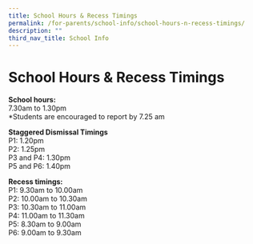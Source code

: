 ```yaml
---
title: School Hours & Recess Timings
permalink: /for-parents/school-info/school-hours-n-recess-timings/
description: ""
third_nav_title: School Info
---
```

# **School Hours & Recess Timings**


**School hours:**   
7.30am to 1.30pm   
\*Students are encouraged to report by 7.25 am

**Staggered Dismissal Timings**   
P1: 1.20pm   
P2: 1.25pm   
P3 and P4: 1.30pm  
P5 and P6: 1.40pm

**Recess timings:**   
P1: 9.30am to 10.00am   
P2: 10.00am to 10.30am   
P3: 10.30am to 11.00am   
P4: 11.00am to 11.30am   
P5: 8.30am to 9.00am   
P6: 9.00am to 9.30am